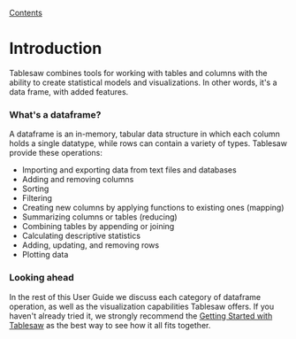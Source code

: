 [Contents](https://jtablesaw.github.io/tablesaw/userguide/toc)

# Introduction

Tablesaw combines tools for working with tables and columns with the ability to create statistical models and visualizations. In other words, it's a data frame, with added features. 

### What's a dataframe?
A dataframe is an in-memory, tabular data structure in which each column holds a single datatype, while rows can contain a variety of types. Tablesaw provide these operations:

* Importing and exporting data from text files and databases
* Adding and removing columns
* Sorting
* Filtering
* Creating new columns by applying functions to existing ones (mapping) 
* Summarizing columns or tables (reducing)
* Combining tables by appending or joining
* Calculating descriptive statistics
* Adding, updating, and removing rows
* Plotting data

### Looking ahead
In the rest of this User Guide we discuss each category of dataframe operation, as well as the visualization capabilities Tablesaw offers. If you haven't already tried it, we strongly recommend the [Getting Started with Tablesaw](https://jtablesaw.github.io/tablesaw/gettingstarted) as the best way to see how it all fits together.  
